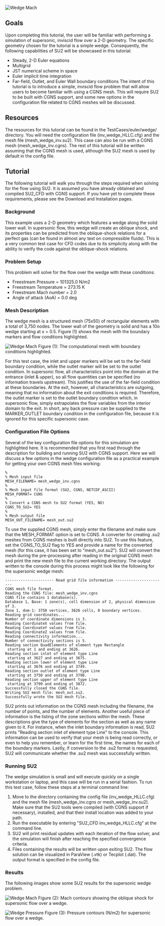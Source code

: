 ![Wedge Mach](http://su2.stanford.edu/github_wiki/wedge_mach.png)

## Goals

Upon completing this tutorial, the user will be familiar with performing a simulation of supersonic, inviscid flow over a 2-D geometry. The specific geometry chosen for the tutorial is a simple wedge. Consequently, the following capabilities of SU2 will be showcased in this tutorial:
- Steady, 2-D Euler equations 
- Multigrid
- JST numerical scheme in space
- Euler implicit time integration
- Far-field, Outlet, and Euler Wall boundary conditions
The intent of this tutorial is to introduce a simple, inviscid flow problem that will allow users to become familiar with using a CGNS mesh. This will require SU2 to be built with CGNS support, and some new options in the configuration file related to CGNS meshes will be discussed.

## Resources

The resources for this tutorial can be found in the TestCases/euler/wedge/ directory. You will need the configuration file (inv_wedge_HLLC.cfg) and the mesh file (mesh_wedge_inv.su2). This case can also be run with a CGNS mesh (mesh_wedge_inv.cgns). The rest of this tutorial will be written assuming that the CGNS mesh is used, although the SU2 mesh is used by default in the config file.

## Tutorial

The following tutorial will walk you through the steps required when solving for the flow using SU2. It is assumed you have already obtained and compiled SU2_CFD with CGNS support. If you have yet to complete these requirements, please see the Download and Installation pages.

### Background

This example uses a 2-D geometry which features a wedge along the solid lower wall. In supersonic flow, this wedge will create an oblique shock, and its properties can be predicted from the oblique-shock relations for a perfect gas (can be found in almost any text on compressible fluids). This is a very common test case for CFD codes due to its simplicity along with the ability to verify the code against the oblique-shock relations.

### Problem Setup

This problem will solve for the flow over the wedge with these conditions:
- Freestream Pressure = 101325.0 N/m2
- Freestream Temperature = 273.15 K
- Freestream Mach number = 2.0
- Angle of attack (AoA) = 0.0 deg

### Mesh Description

The wedge mesh is a structured mesh (75x50) of rectangular elements with a total of 3,750 nodes. The lower wall of the geometry is solid and has a 10o wedge starting at x = 0.5. Figure (1) shows the mesh with the boundary markers and flow conditions highlighted.

![Wedge Mach](http://su2.stanford.edu/github_wiki/wedge_mesh_bcs.png)
Figure (1): The computational mesh with boundary conditions highlighted.

For this test case, the inlet and upper markers will be set to the far-field boundary condition, while the outlet marker will be set to the outlet condition. In supersonic flow, all characteristics point into the domain at the entrance (inlet & upper), so all flow quantities can be specified (no information travels upstream). This justifies the use of the far-field condition at these boundaries. At the exit, however, all characteristics are outgoing, meaning that no information about the exit conditions is required. Therefore, the outlet marker is set to the outlet boundary condition which, in supersonic flow, simply extrapolates the flow variables from the interior domain to the exit. In short, any back pressure can be supplied to the MARKER_OUTLET boundary condition in the configuration file, because it is ignored for this specific supersonic case.

### Configuration File Options

Several of the key configuration file options for this simulation are highlighted here.
It is recommended that you first read through the description for building and running SU2 with CGNS support. Here we will discuss a few options in the wedge configuration file as a practical example for getting your own CGNS mesh files working:
```
%
% Mesh input file
MESH_FILENAME= mesh_wedge_inv.cgns
%
% Mesh input file format (SU2, CGNS, NETCDF_ASCII)
MESH_FORMAT= CGNS
%
% Convert a CGNS mesh to SU2 format (YES, NO)
CGNS_TO_SU2= YES
%
% Mesh output file
MESH_OUT_FILENAME= mesh_out.su2
```
To use the supplied CGNS mesh, simply enter the filename and make sure that the MESH_FORMAT option is set to CGNS. A converter for creating .su2 meshes from CGNS meshes is built directly into SU2. To use this feature, set the CGNS_TO_SU2 flag to YES and provide a name for the converted mesh (for this case, it has been set to "mesh_out.su2"). SU2 will convert the mesh during the pre-processing after reading in the original CGNS mesh and print the new mesh file to the current working directory. The output written to the console during this process might look like the following for the supersonic wedge mesh:
```
---------------------- Read grid file information -----------------------
CGNS mesh file format.
Reading the CGNS file: mesh_wedge_inv.cgns
CGNS file contains 1 database(s).
Database 1, Base: 1 zone(s), cell dimension of 2, physical dimension of 3.
Zone 1, dom-1: 3750 vertices, 3626 cells, 0 boundary vertices.
Reading grid coordinates...
Number of coordinate dimensions is 3.
Reading CoordinateX values from file.
Reading CoordinateY values from file.
Reading CoordinateZ values from file.
Reading connectivity information...
Number of connectivity sections is 5.
Reading section QuadElements of element type Rectangle
 starting at 1 and ending at 3626.
Reading section inlet of element type Line
 starting at 3627 and ending at 3675.
Reading section lower of element type Line
 starting at 3676 and ending at 3749.
Reading section outlet of element type Line
 starting at 3750 and ending at 3798.
Reading section upper of element type Line
 starting at 3799 and ending at 3872.
Successfully closed the CGNS file.
Writing SU2 mesh file: mesh_out.su2.
Successfully wrote the SU2 mesh file.
```
SU2 prints out information on the CGNS mesh including the filename, the number of points, and the number of elements. Another useful piece of information is the listing of the zone sections within the mesh. These descriptions give the type of elements for the section as well as any name given to it. For instance, when the inlet boundary information is read, SU2 prints "Reading section inlet of element type Line" to the console. This information can be used to verify that your mesh is being read correctly, or even to help you remember, or learn for the first time, the names for each of the boundary markers. Lastly, if conversion to the .su2 format is requested, SU2 will communicate whether the .su2 mesh was successfully written.

### Running SU2

The wedge simulation is small and will execute quickly on a single workstation or laptop, and this case will be run in a serial fashion. To run this test case, follow these steps at a terminal command line:
 1. Move to the directory containing the config file (inv_wedge_HLLC.cfg) and the mesh file (mesh_wedge_inv.cgns or mesh_wedge_inv.su2). Make sure that the SU2 tools were compiled (with CGNS support if necessary), installed, and that their install location was added to your path.
 2. Run the executable by entering "SU2_CFD inv_wedge_HLLC.cfg" at the command line.
 3. SU2 will print residual updates with each iteration of the flow solver, and the simulation will finish after reaching the specified convergence criteria.
 4. Files containing the results will be written upon exiting SU2. The flow solution can be visualized in ParaView (.vtk) or Tecplot (.dat). The output format is specified in the config file.

### Results

The following images show some SU2 results for the supersonic wedge problem.

![Wedge Mach](http://su2.stanford.edu/github_wiki/wedge_mach.png)
Figure (2): Mach contours showing the oblique shock for supersonic flow over a wedge.

![Wedge Pressure](http://su2.stanford.edu/github_wiki/wedge_pressure.png)
Figure (3): Pressure contours (N/m2) for supersonic flow over a wedge.